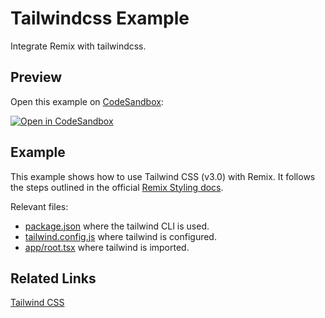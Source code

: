 # Tailwindcss Example

Integrate Remix with tailwindcss.

## Preview

Open this example on [CodeSandbox](https://codesandbox.io/s/remix-tailwind-2x8pg):

[![Open in CodeSandbox](https://codesandbox.io/static/img/play-codesandbox.svg)](https://codesandbox.io/s/github/remix-run/remix/tree/main/examples/tailwindcss)

## Example

This example shows how to use Tailwind CSS (v3.0) with Remix. It follows the steps outlined in the official [Remix Styling docs](https://remix.run/docs/en/v1/guides/styling#tailwind).

Relevant files:

- [package.json](./package.json) where the tailwind CLI is used.
- [tailwind.config.js](./tailwind.config.js) where tailwind is configured.
- [app/root.tsx](./app/root.tsx) where tailwind is imported.

## Related Links

[Tailwind CSS](https://tailwindcss.com)